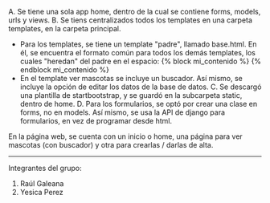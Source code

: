 A. Se tiene una sola app home, dentro de la cual se contiene forms, models, urls y views.
B. Se tiens centralizados todos los templates en una carpeta templates, en la carpeta principal.
   - Para los templates, se tiene un template "padre", llamado base.html. En él, se encuentra el formato común para todos los demás templates, los cuales "heredan" del padre en el espacio:
        {% block mi_contenido %}
        {% endblock mi_contenido %}
   - En el template ver mascotas se incluye un buscador. Así mismo, se incluye la opción de editar los datos de la base de datos.
C. Se descargó una plantilla de startbootstrap, y se guardó en la subcarpeta static, dentro de home.
D. Para los formularios, se optó por crear una clase en forms, no en models. Así mismo, se usa la API de django para formularios, en vez de programar desde html.

En la página web, se cuenta con un inicio o home, una página para ver mascotas (con buscador) y otra para crearlas / darlas de alta.

--------------------------------------------
Integrantes del grupo:
1. Raúl Galeana
2. Yesica Perez